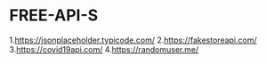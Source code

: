 # FREE-API-S

1.https://jsonplaceholder.typicode.com/
2.https://fakestoreapi.com/
3.https://covid19api.com/
4.https://randomuser.me/
